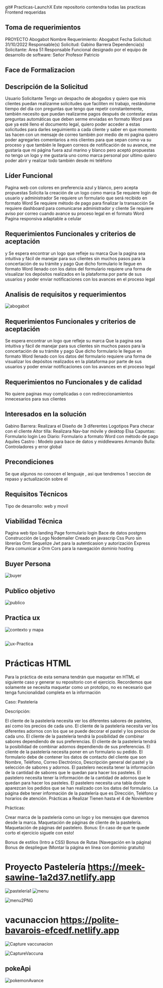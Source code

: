 git# Practicas-LaunchX
Este repositorio contendra todas las practicas Frontend requeridas

## Toma de requerimientos

PROYECTO Abogabot
Nombre Requerimiento: Abogabot
Fecha Solicitud: 31/10/2022
Responsable(s) Solicitud: Gabino Barrera
Dependencia(s) Solicitante: Area 51
Responsable Funcional designado por el equipo de desarrollo de software: Señor Profesor Patricio

## Face de Formalizacion

## Descripción de la Solicitud

Usuario Solicitante
Tengo un despacho de abogados y quiero que mis clientes puedan realizarme solicitudes que faciliten mi trabajo, restándome tiempo del día con preguntas que tengo que repetir constantemente, también necesito que puedan realizarme pagos después de contestar estas preguntas automáticas que deben serme enviadas en formato Word para que ya esté lleno el documento legal, quiero poder acceder a estas solicitudes para darles seguimiento a cada cliente y saber en que momento las hacen con un mensaje de correo también por medio de mi pagina quiero poder agregarles comentarios a mis clientes para que sepan como va su proceso y que también le lleguen correos de notificación de su avance, me gustaría que mi página fuera azul marino y blanco pero aceptó propuestas no tengo un logo y me gustaría uno como marca personal por ultimo quiero poder abrir y realizar todo también desde mi teléfono

## Líder Funcional

Pagina web con colores en preferencia azul y blanco, pero acepta propuestas
Solicita la creación de un logo como marca
Se requiere login de usuario y administrador
Se requiere un formulario que será recibido en formato Word
Se requiere método de pago para finalizar la transacción
Se requiere dashboard para comunicarse administrador y cliente
Se requiere aviso por correo cuando avance su proceso legal en el formato Word  
Pagina responsiva adaptable a celular

## Requerimientos Funcionales y criterios de aceptación

y Se espera encontrar un logo que refleje su marca
Que la pagina sea intuitiva y fácil de manejar para sus clientes sin muchos pasos para la concertación de su trámite y pago
Que dicho formulario le llegue en formato Word llenado con los datos del formulario requiere una forma de visualizar los depósitos realizados en la plataforma por parte de sus usuarios y poder enviar notificaciones con los avances en el proceso legal

## Analisis de requisitos y requerimientos

![abogabot](https://user-images.githubusercontent.com/85569433/199279853-c7f25f30-7e94-40eb-bda3-489698192f79.png)

## Requerimientos Funcionales y criterios de aceptación

Se espera encontrar un logo que refleje su marca
Que la pagina sea intuitiva y fácil de manejar para sus clientes sin muchos pasos para la concertación de su trámite y pago
Que dicho formulario le llegue en formato Word llenado con los datos del formulario requiere una forma de visualizar los depósitos realizados en la plataforma por parte de sus usuarios y poder enviar notificaciones con los avances en el proceso legal

## Requerimientos no Funcionales y de calidad

No quiere paginas muy complicadas o con redireccionamientos innecesarios para sus clientes

## Interesados en la solución

Gabino Barrera: Realizara el Diseño de 3 diferentes Logotipos Para checar con el cliente
Aitor tilla: Realizara Nav-bar móvile y desktop
Elsa Capuntas: Formulario login
Leo Diario: Formulario a formato Word con método de pago
Aquiles Castro : Modelo para bace de datos y middlewares
Armando Bulla: Controladores y error global

## Precondiciones

Se que algunos no conocen el lenguaje , asi que tendremos 1 seccion de repaso y actualización sobre el

## Requisitos Técnicos

Tipo de desarrollo: web y movil

## Viabilidad Técnica

Pagina web tipo landing Page
formulario
login
Bace de datos postgres
Construcción de Logo
Nodemailer
Creado en javascrip
Css Puro sin librerías
Orm Sequelize
Jwt para la autenticasion y autorización
Express Para comunicar a Orm
Cors para la navegación
dominio
hosting

## Buyer Persona

![buyer](https://user-images.githubusercontent.com/85569433/199280265-247b1c77-326f-41dd-b320-6cd78ef7d24e.PNG)

## Publico objetivo

![publico](https://user-images.githubusercontent.com/85569433/199280433-1e6f7bb8-0bb7-45de-88e7-72b0ef057a1c.PNG)

## Practica ux

![contexto y mapa](https://user-images.githubusercontent.com/85569433/202898995-7830d32d-425b-47b9-8b61-c0541d413d0d.PNG)

##

![ux-Practica](https://user-images.githubusercontent.com/85569433/199281773-5918760a-835d-4bc7-9da9-96c1dcbb7cb3.PNG)

# Prácticas HTML

Para la práctica de esta semana tendrán que maquetar en HTML el siguiente caso y generar su repositorio con el ejercicio.
Recordemos que solamente se necesita maquetar como un prototipo, no es necesario que tenga funcionalidad completa en la información

Caso: Pastelería

Descripción:

El cliente de la pastelería necesita ver los diferentes sabores de pasteles, así como los precios de cada uno.
El cliente de la pastelería necesita ver los diferentes adornos con los que se puede decorar el pastel y los precios de cada uno.
El cliente de la pastelería tendrá la posibilidad de combinar sabores dependiendo de sus preferencias.
El cliente de la pastelería tendrá la posibilidad de combinar adornos dependiendo de sus preferencias.
El cliente de la pastelería necesita poner en un formulario su pedido.
El formulario debe de contener los datos de contacto del cliente que son Nombre, Teléfono, Correo Electrónico, Descripción general del pastel y la selección de sabores y adornos.
El pastelero necesita tener la información de la cantidad de sabores que le quedan para hacer los pasteles.
El pastelero necesita tener la información de la cantidad de adornos que le quedan para hacer los pasteles.
El pastelero necesita una tabla donde aparezcan los pedidos que se han realizado con los datos del formulario.
La página debe tener información de la pastelería que es Dirección, Teléfono y horarios de atención.
Prácticas a Realizar
Tienen hasta el 4 de Noviembre

Prácticas:

Crear marca de la pastelería como un logo y los mensajes que daremos desde la marca.
Maquetación de páginas de cliente de la pastelería.
Maquetación de páginas del pastelero.
Bonus: En caso de que te quede corto el ejercicio siguele con esto!

Bonus de estilos (Intro a CSS)
Bonus de Rutas (Navegación en la página)
Bonus de despliegue (Montar la página en línea con dominio gratuito)

# Proyecto Pastelería https://meek-sawine-1a2d37.netlify.app

![pastelería1](https://user-images.githubusercontent.com/85569433/203481270-c22bcded-a3f6-4cd3-9110-05b4ebd5a85a.PNG)
![menu](https://user-images.githubusercontent.com/85569433/203481359-7dc89a7a-fde1-4dd5-87a2-e2f0037030c2.PNG)

![menu2PNG](https://user-images.githubusercontent.com/85569433/203481493-a6dd1695-184b-4d1f-ac72-f40f78149e23.PNG)

# vacunaccion https://polite-bavarois-efcedf.netlify.app

![Capture vaccunacion](https://user-images.githubusercontent.com/85569433/203483373-a5407283-7b7c-49e8-8db2-61525a36e836.PNG)

![CaptureVaccuna](https://user-images.githubusercontent.com/85569433/203483390-5a76240b-9a45-45f8-aac5-2ec3e195a701.PNG)

## pokeApi

![pokemonAvance](https://user-images.githubusercontent.com/85569433/207502206-ba516699-cb90-49ac-a411-a28fbbe647bf.PNG)
